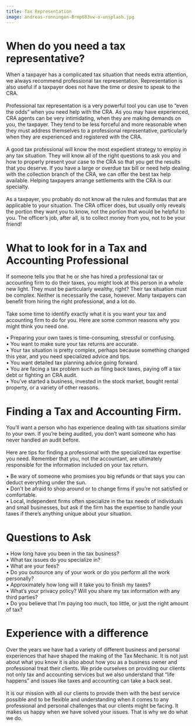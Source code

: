 ```yaml
---
title: Tax Representation
image: andreas-ronningen-8rmp683vw-o-unsplash.jpg
---
```

# When do you need a tax representative?

When a taxpayer has a complicated tax situation that needs extra attention, we always recommend professional tax representation. Representation is also useful if a taxpayer does not have the time or desire to speak to the CRA.\
\
Professional tax representation is a very powerful tool you can use to “even the odds” when you need help with the CRA. As you may have experienced, CRA agents can be very intimidating, when they are making demands on you, the taxpayer. They tend to be less forceful and more reasonable when they must address themselves to a professional representative, particularly when they are experienced and registered with the CRA.\
\
A good tax professional will know the most expedient strategy to employ in any tax situation. They will know all of the right questions to ask you and how to properly present your case to the CRA so that you get the results that you deserve. If you have a large or overdue tax bill or need help dealing with the collection branch of the CRA, we can offer the best tax help available. Helping taxpayers arrange settlements with the CRA is our specialty.\
\
As a taxpayer, you probably do not know all the rules and formulas that are applicable to your situation. The CRA officer does, but usually only reveals the portion they want you to know, not the portion that would be helpful to you. The officer’s job, after all, is to collect money from you, not to be your friend!

# What to look for in a Tax and Accounting Professional

If someone tells you that he or she has hired a professional tax or accounting firm to do their taxes, you might look at this person in a whole new light. They must be particularly wealthy, right? Their tax situation must be complex. Neither is necessarily the case, however. Many taxpayers can benefit from hiring the right professional, and a lot do.\
\
Take some time to identify exactly what it is you want your tax and accounting firm to do for you. Here are some common reasons why you might think you need one.

• Preparing your own taxes is time-consuming, stressful or confusing.\
• You want to make sure your tax returns are accurate.\
• Your tax situation is pretty complex, perhaps because something changed this year, and you need specialized advice and tips.\
• You want detailed tax planning advice going forward.\
• You are facing a tax problem such as filing back taxes, paying off a tax debt or fighting an CRA audit.\
• You’ve started a business, invested in the stock market, bought rental property, or a variety of other reasons.

# Finding a Tax and Accounting Firm.

You’ll want a person who has experience dealing with tax situations similar to your own. If you’re being audited, you don’t want someone who has never handled an audit before.\
\
Here are tips for finding a professional with the specialized tax expertise you need. Remember that you, not the accountant, are ultimately responsible for the information included on your tax return.

• Be wary of someone who promises you big refunds or that says you can deduct everything under the sun.\
• Don’t be afraid to shop around or to change firms if you’re not satisfied or comfortable.\
• Local, independent firms often specialize in the tax needs of individuals and small businesses, but ask if the firm has the expertise to handle your taxes if there’s anything unique about your situation.

# Questions to Ask

• How long have you been in the tax business?\
• What tax issues do you specialize in?\
• What are your fees?\
• Do you outsource any of your work or do you perform all the work personally?\
• Approximately how long will it take you to finish my taxes?\
• What’s your privacy policy? Will you share my tax information with any third parties?\
• Do you believe that I’m paying too much, too little, or just the right amount of tax?



# Experience with a difference

Over the years we have had a variety of different business and personal experiences that have shaped the making of the Tax Mechanic. It is not just about what you know it is also about how you as a business owner and professional treat their clients. We pride ourselves on providing our clients not only tax and accounting services but we also understand that “life happens” and issues like taxes and accounting can take a back seat.\
\
It is our mission with all our clients to provide them with the best service possible and to be flexible and understanding when it comes to any professional and personal challenges that our clients might be facing. It makes us happy when we have solved your issues. That is why we do what we do.